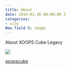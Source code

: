```yaml
---
title: About
date: 2019-01-30 00:00:00 Z
categories:
- site
New field 5: image
---
```


About XOOPS Cube Legacy

![](http://)

[xoopscube](http://xoopscube.org)